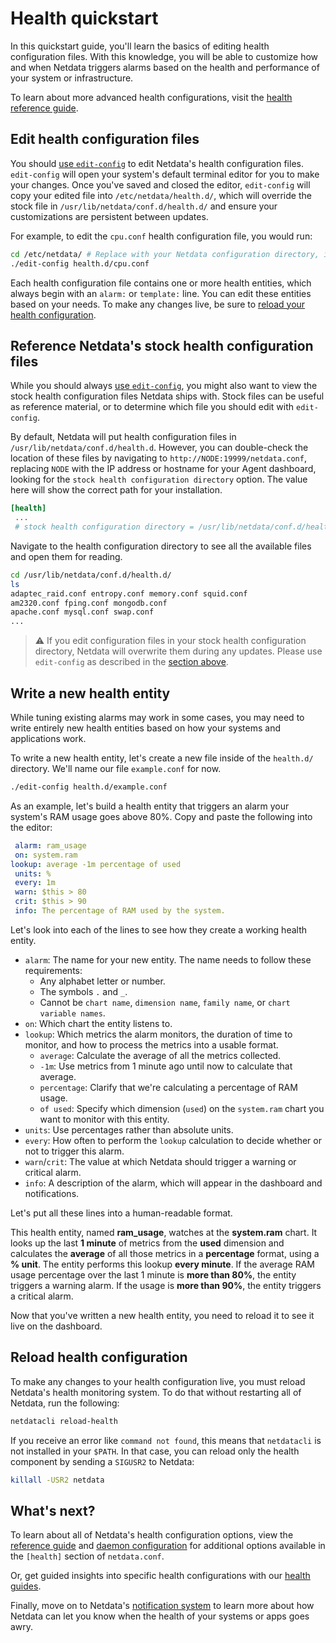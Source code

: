 <!--
title: "Health quickstart"
custom_edit_url: https://github.com/netdata/netdata/edit/master/health/QUICKSTART.md
-->

# Health quickstart

In this quickstart guide, you'll learn the basics of editing health configuration files. With this knowledge, you
will be able to customize how and when Netdata triggers alarms based on the health and performance of your system or
infrastructure.

To learn about more advanced health configurations, visit the [health reference guide](/health/REFERENCE.md).

## Edit health configuration files

You should [use `edit-config`](/docs/configure/nodes.md) to edit Netdata's health configuration files. `edit-config`
will open your system's default terminal editor for you to make your changes. Once you've saved and closed the editor,
`edit-config` will copy your edited file into `/etc/netdata/health.d/`, which will override the stock file in
`/usr/lib/netdata/conf.d/health.d/` and ensure your customizations are persistent between updates.

For example, to edit the `cpu.conf` health configuration file, you would run:

```bash
cd /etc/netdata/ # Replace with your Netdata configuration directory, if not /etc/netdata/
./edit-config health.d/cpu.conf
```

Each health configuration file contains one or more health entities, which always begin with an `alarm:` or `template:`
line. You can edit these entities based on your needs. To make any changes live, be sure to [reload your health
configuration](#reload-health-configuration).

## Reference Netdata's stock health configuration files

While you should always [use `edit-config`](#edit-health-configuration-files), you might also want to view the stock
health configuration files Netdata ships with. Stock files can be useful as reference material, or to determine which
file you should edit with `edit-config`.

By default, Netdata will put health configuration files in `/usr/lib/netdata/conf.d/health.d`.  However, you can
double-check the location of these files by navigating to `http://NODE:19999/netdata.conf`, replacing `NODE` with the IP
address or hostname for your Agent dashboard, looking for the `stock health configuration directory` option. The value
here will show the correct path for your installation.

```conf
[health]
 ...
 # stock health configuration directory = /usr/lib/netdata/conf.d/health.d
```

Navigate to the health configuration directory to see all the available files and open them for reading.

```bash
cd /usr/lib/netdata/conf.d/health.d/
ls
adaptec_raid.conf entropy.conf memory.conf squid.conf
am2320.conf fping.conf mongodb.conf
apache.conf mysql.conf swap.conf
...
```

> ⚠️ If you edit configuration files in your stock health configuration directory, Netdata will overwrite them during
> any updates. Please use `edit-config` as described in the [section above](#edit-health-configuration-files).

## Write a new health entity

While tuning existing alarms may work in some cases, you may need to write entirely new health entities based on how
your systems and applications work.

To write a new health entity, let's create a new file inside of the `health.d/` directory. We'll name our file
`example.conf` for now.

```bash
./edit-config health.d/example.conf
```

As an example, let's build a health entity that triggers an alarm your system's RAM usage goes above 80%. Copy and paste
the following into the editor:

```yaml
 alarm: ram_usage
 on: system.ram
lookup: average -1m percentage of used
 units: %
 every: 1m
 warn: $this > 80
 crit: $this > 90
 info: The percentage of RAM used by the system.
```

Let's look into each of the lines to see how they create a working health entity.

-   `alarm`: The name for your new entity. The name needs to follow these requirements:
     -   Any alphabet letter or number.
     -   The symbols `.` and `_`.
     -   Cannot be `chart name`, `dimension name`, `family name`, or `chart variable names`.  
-   `on`: Which chart the entity listens to.
-   `lookup`: Which metrics the alarm monitors, the duration of time to monitor, and how to process the metrics into a
    usable format.
    -   `average`: Calculate the average of all the metrics collected.
    -   `-1m`: Use metrics from 1 minute ago until now to calculate that average.
    -   `percentage`: Clarify that we're calculating a percentage of RAM usage.
    -   `of used`: Specify which dimension (`used`) on the `system.ram` chart you want to monitor with this entity.
-   `units`: Use percentages rather than absolute units.
-   `every`: How often to perform the `lookup` calculation to decide whether or not to trigger this alarm.
-   `warn`/`crit`: The value at which Netdata should trigger a warning or critical alarm.
-   `info`: A description of the alarm, which will appear in the dashboard and notifications.

Let's put all these lines into a human-readable format.

This health entity, named **ram_usage**, watches at the **system.ram** chart. It looks up the last **1 minute** of
metrics from the **used** dimension and calculates the **average** of all those metrics in a **percentage** format,
using a **% unit**. The entity performs this lookup **every minute**. If the average RAM usage percentage over the last
1 minute is **more than 80%**, the entity triggers a warning alarm. If the usage is **more than 90%**, the entity
triggers a critical alarm.

Now that you've written a new health entity, you need to reload it to see it live on the dashboard.

## Reload health configuration

To make any changes to your health configuration live, you must reload Netdata's health monitoring system. To do that
without restarting all of Netdata, run the following:

```bash
netdatacli reload-health
```

If you receive an error like `command not found`, this means that `netdatacli` is not installed in your `$PATH`. In that 
 case, you can reload only the health component by sending a `SIGUSR2` to Netdata:

```bash
killall -USR2 netdata
```
## What's next?

To learn about all of Netdata's health configuration options, view the [reference guide](/health/REFERENCE.md) and
[daemon configuration](/daemon/config/README.md#health-section-options) for additional options available in the
`[health]` section of `netdata.conf`.

Or, get guided insights into specific health configurations with our [health guides](/health/README.md#guides).

Finally, move on to Netdata's [notification system](/health/notifications/README.md) to learn more about how Netdata can
let you know when the health of your systems or apps goes awry.


